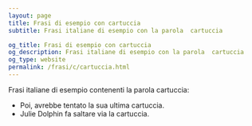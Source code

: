 ```yaml
---
layout: page
title: Frasi di esempio con cartuccia 
subtitle: Frasi italiane di esempio con la parola  cartuccia

og_title: Frasi di esempio con cartuccia 
og_description: Frasi italiane di esempio con la parola  cartuccia
og_type: website
permalink: /frasi/c/cartuccia.html
---
```


Frasi italiane di esempio contenenti la parola cartuccia:


- Poi, avrebbe tentato la sua ultima cartuccia.
- Julie Dolphin fa saltare via la cartuccia.
